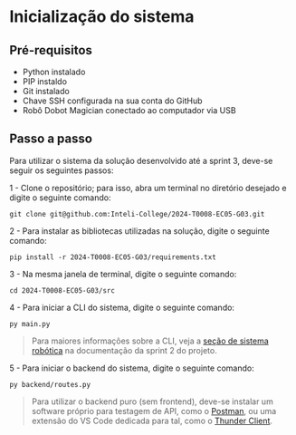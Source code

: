 # Inicialização do sistema

## Pré-requisitos

- Python instalado
- PIP instaldo
- Git instalado
- Chave SSH configurada na sua conta do GitHub
- Robô Dobot Magician conectado ao computador via USB

## Passo a passo

Para utilizar o sistema da solução desenvolvido até a sprint 3, deve-se seguir os seguintes passos:

1 - Clone o repositório; para isso, abra um terminal no diretório desejado e digite o seguinte comando:

```git clone git@github.com:Inteli-College/2024-T0008-EC05-G03.git```

2 - Para instalar as bibliotecas utilizadas na solução, digite o seguinte comando:

```pip install -r 2024-T0008-EC05-G03/requirements.txt```

3 - Na mesma janela de terminal, digite o seguinte comando:

```cd 2024-T0008-EC05-G03/src```

4 - Para iniciar a CLI do sistema, digite o seguinte comando:

```py main.py```

> Para maiores informações sobre a CLI, veja a [seção de sistema robótica](https://inteli-college.github.io/2024-T0008-EC05-G03/category/sistema-robótico) na documentação da sprint 2 do projeto.

5 - Para iniciar o backend do sistema, digite o seguinte comando:

```py backend/routes.py```

> Para utilizar o backend puro (sem frontend), deve-se instalar um software próprio para testagem de API, como o [Postman](https://www.postman.com/), ou uma extensão do VS Code dedicada para tal, como o [Thunder Client](https://www.thunderclient.com/).

